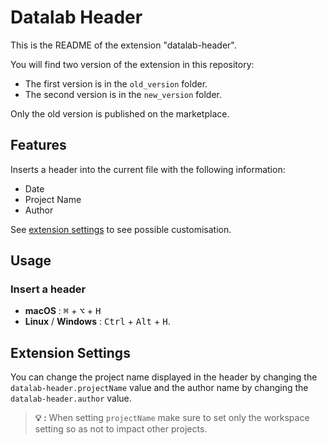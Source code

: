# Datalab Header

This is the README of the extension "datalab-header".

You will find two version of the extension in this repository:
- The first version is in the `old_version` folder.
- The second version is in the `new_version` folder.

Only the old version is published on the marketplace.

## Features

Inserts a header into the current file with the following information:
- Date
- Project Name
- Author

See [extension settings](#extension-settings) to see possible customisation. 

## Usage

### Insert a header
 - **macOS** : <kbd>⌘</kbd> + <kbd>⌥</kbd> + <kbd>H</kbd>
 - **Linux** / **Windows** : <kbd>Ctrl</kbd> + <kbd>Alt</kbd> + <kbd>H</kbd>.

## Extension Settings

You can change the project name displayed in the header by changing the `datalab-header.projectName` value and the author name by changing the `datalab-header.author` value.

> **💡 :** When setting `projectName` make sure to set only the workspace setting so as not to impact other projects.